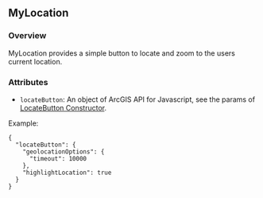 ## MyLocation ##
### Overview ###
MyLocation provides a simple button to locate and zoom to the users current location.

### Attributes ###
* `locateButton`: An object of ArcGIS API for Javascript, see the params of [LocateButton Constructor](https://developers.arcgis.com/en/javascript/jsapi/locatebutton-amd.html#locatebutton1).

Example:
```
{
  "locateButton": {
    "geolocationOptions": {
      "timeout": 10000
    },
    "highlightLocation": true
  }
}
```